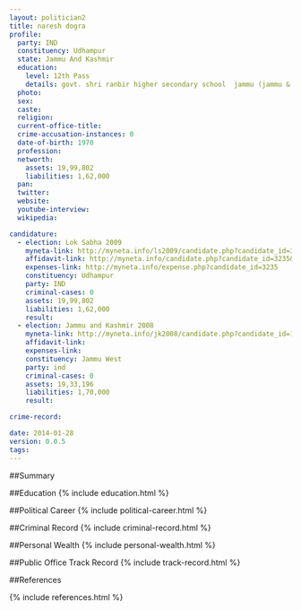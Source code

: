 ```yaml
---
layout: politician2
title: naresh dogra
profile: 
  party: IND
  constituency: Udhampur
  state: Jammu And Kashmir
  education: 
    level: 12th Pass
    details: govt. shri ranbir higher secondary school  jammu (jammu & kashmir board)
  photo: 
  sex: 
  caste: 
  religion: 
  current-office-title: 
  crime-accusation-instances: 0
  date-of-birth: 1970
  profession: 
  networth: 
    assets: 19,99,802
    liabilities: 1,62,000
  pan: 
  twitter: 
  website: 
  youtube-interview: 
  wikipedia: 

candidature: 
  - election: Lok Sabha 2009
    myneta-link: http://myneta.info/ls2009/candidate.php?candidate_id=3235
    affidavit-link: http://myneta.info/candidate.php?candidate_id=3235&scan=original
    expenses-link: http://myneta.info/expense.php?candidate_id=3235
    constituency: Udhampur 
    party: IND
    criminal-cases: 0
    assets: 19,99,802
    liabilities: 1,62,000
    result:  
  - election: Jammu and Kashmir 2008
    myneta-link: http://myneta.info/jk2008/candidate.php?candidate_id=1140
    affidavit-link: 
    expenses-link: 
    constituency: Jammu West 
    party: ind
    criminal-cases: 0
    assets: 19,33,196
    liabilities: 1,70,000
    result:  

crime-record: 

date: 2014-01-28
version: 0.0.5
tags: 
---
```

##Summary


##Education
{% include education.html %}


##Political Career
{% include political-career.html %}


##Criminal Record
{% include criminal-record.html %}


##Personal Wealth
{% include personal-wealth.html %}


##Public Office Track Record
{% include track-record.html %}


##References


{% include references.html %}